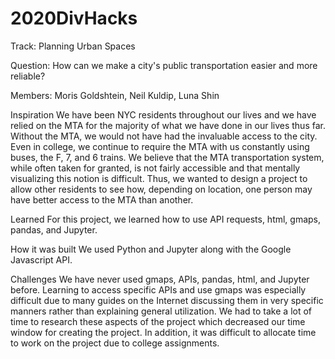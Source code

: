 # 2020DivHacks

Track: Planning Urban Spaces

Question: How can we make a city's public transportation easier and more reliable?

Members: Moris Goldshtein, Neil Kuldip, Luna Shin


Inspiration
We have been NYC residents throughout our lives and we have relied on the MTA for the majority of what we have done in our lives thus far. Without the MTA, we would not have had the invaluable access to the city. Even in college, we continue to require the MTA with us constantly using buses, the F, 7, and 6 trains. We believe that the MTA transportation system, while often taken for granted, is not fairly accessible and that mentally visualizing this notion is difficult. Thus, we wanted to design a project to allow other residents to see how, depending on location, one person may have better access to the MTA than another. 

Learned
For this project, we learned how to use API requests, html, gmaps, pandas, and Jupyter.

How it was built
We used Python and Jupyter along with the Google Javascript API.

Challenges
We have never used gmaps, APIs, pandas, html, and Jupyter before. Learning to access specific APIs and use gmaps was especially difficult due to many guides on the Internet discussing them in very specific manners rather than explaining general utilization. We had to take a lot of time to research these aspects of the project which decreased our time window for creating the project. In addition, it was difficult to allocate time to work on the project due to college assignments.

